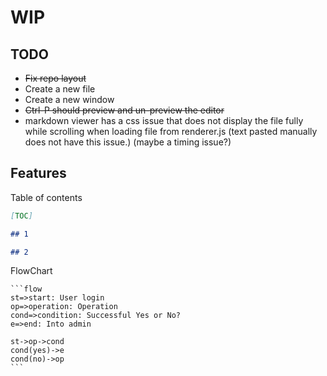 # WIP

## TODO

- ~~Fix repo layout~~
- Create a new file
- Create a new window
- ~~Ctrl-P should preview and un-preview the editor~~
- markdown viewer has a css issue that does not display the file fully while scrolling when loading file from renderer.js (text pasted manually does not have this issue.) (maybe a timing issue?)

## Features

Table of contents

```markdown
[TOC]

## 1

## 2
```

FlowChart

    ```flow
    st=>start: User login
    op=>operation: Operation
    cond=>condition: Successful Yes or No?
    e=>end: Into admin

    st->op->cond
    cond(yes)->e
    cond(no)->op
    ```
